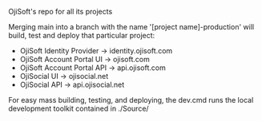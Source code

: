 OjiSoft's repo for all its projects

Merging main into a branch with the name '\[project name\]-production' will build, test and deploy that particular project:
- OjiSoft Identity Provider -> identity.ojisoft.com
- OjiSoft Account Portal UI -> ojisoft.com
- OjiSoft Account Portal API -> api.ojisoft.com
- OjiSocial UI -> ojisocial.net
- OjiSocial API -> api.ojisocial.net

For easy mass building, testing, and deploying, the dev.cmd runs the local development toolkit contained in ./Source/
